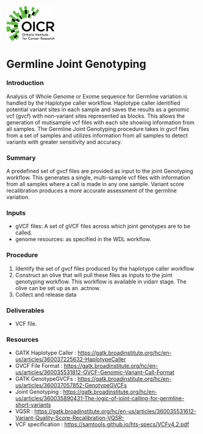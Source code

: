 <img src="https://raw.githubusercontent.com/oicr-gsi/analysisProcedures/resources/oicr_logo.png" width=25% height=25%>

# Germline Joint Genotyping   

### Introduction
Analysis of Whole Genome or Exome sequence for Germline variation is handled by the Haplotype caller workflow. Haplotype caller identified potential variant sites in each sample and saves the results as a genomic vcf (gvcf) with non-variant sites represented as blocks. This allows the generation of mutisample vcf files with each site showing information from all samples. The Germline Joint Genotyping procedure takes in gvcf files from a set of samples and utilizes information from all samples to detect variants with greater sensitivity and accuracy.

### Summary
A predefined set of gvcf files are provided as input to the joint Genotyping workflow. This generates a single, multi-sample vcf files with information from all samples where a call is made in any one sample.  Variant score recalibration produces a more accurate assessment of the germline variation.

### Inputs  
- gVCF files: A set of gVCF files across which joint genotypes are to be called.
- genome resources: as specified in the WDL workflow.

### Procedure
 1. Identify the set of gvcf files produced by the haplotype caller workflow
 2. Construct an olive that will pull these files as inputs to the joint genotyping workflow. This workflow is available in vidarr stage. The olive can be set up as an .actnow.
 3. Collect and release data
 
### Deliverables
 - VCF file.

### Resources
- GATK Haplotype Caller : https://gatk.broadinstitute.org/hc/en-us/articles/360037225632-HaplotypeCaller
- GVCF File Format : https://gatk.broadinstitute.org/hc/en-us/articles/360035531812-GVCF-Genomic-Variant-Call-Format
- GATK GenotypeGVCFs : https://gatk.broadinstitute.org/hc/en-us/articles/360037057852-GenotypeGVCFs
- Joint Genotyping : https://gatk.broadinstitute.org/hc/en-us/articles/360035890431-The-logic-of-joint-calling-for-germline-short-variants
- VQSR : https://gatk.broadinstitute.org/hc/en-us/articles/360035531612-Variant-Quality-Score-Recalibration-VQSR-
- VCF specification : https://samtools.github.io/hts-specs/VCFv4.2.pdf

